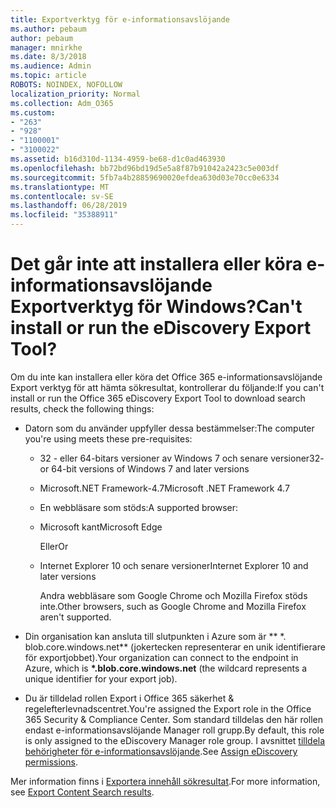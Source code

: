 ```yaml
---
title: Exportverktyg för e-informationsavslöjande
ms.author: pebaum
author: pebaum
manager: mnirkhe
ms.date: 8/3/2018
ms.audience: Admin
ms.topic: article
ROBOTS: NOINDEX, NOFOLLOW
localization_priority: Normal
ms.collection: Adm_O365
ms.custom:
- "263"
- "928"
- "1100001"
- "3100022"
ms.assetid: b16d310d-1134-4959-be68-d1c0ad463930
ms.openlocfilehash: bb72bd96bd19d5e5a8f87b91042a2423c5e003df
ms.sourcegitcommit: 5fb7a4b28859690020efdea630d03e70cc0e6334
ms.translationtype: MT
ms.contentlocale: sv-SE
ms.lasthandoff: 06/28/2019
ms.locfileid: "35388911"
---
```

# <a name="cant-install-or-run-the-ediscovery-export-tool"></a><span data-ttu-id="d6d1a-102">Det går inte att installera eller köra e-informationsavslöjande Exportverktyg för Windows?</span><span class="sxs-lookup"><span data-stu-id="d6d1a-102">Can't install or run the eDiscovery Export Tool?</span></span>

<span data-ttu-id="d6d1a-103">Om du inte kan installera eller köra det Office 365 e-informationsavslöjande Export verktyg för att hämta sökresultat, kontrollerar du följande:</span><span class="sxs-lookup"><span data-stu-id="d6d1a-103">If you can't install or run the Office 365 eDiscovery Export Tool to download search results, check the following things:</span></span>
  
- <span data-ttu-id="d6d1a-104">Datorn som du använder uppfyller dessa bestämmelser:</span><span class="sxs-lookup"><span data-stu-id="d6d1a-104">The computer you're using meets these pre-requisites:</span></span>

  - <span data-ttu-id="d6d1a-105">32 - eller 64-bitars versioner av Windows 7 och senare versioner</span><span class="sxs-lookup"><span data-stu-id="d6d1a-105">32- or 64-bit versions of Windows 7 and later versions</span></span>

  - <span data-ttu-id="d6d1a-106">Microsoft.NET Framework-4.7</span><span class="sxs-lookup"><span data-stu-id="d6d1a-106">Microsoft .NET Framework 4.7</span></span>

  - <span data-ttu-id="d6d1a-107">En webbläsare som stöds:</span><span class="sxs-lookup"><span data-stu-id="d6d1a-107">A supported browser:</span></span>

  - <span data-ttu-id="d6d1a-108">Microsoft kant</span><span class="sxs-lookup"><span data-stu-id="d6d1a-108">Microsoft Edge</span></span>

    <span data-ttu-id="d6d1a-109">Eller</span><span class="sxs-lookup"><span data-stu-id="d6d1a-109">Or</span></span>

  - <span data-ttu-id="d6d1a-110">Internet Explorer 10 och senare versioner</span><span class="sxs-lookup"><span data-stu-id="d6d1a-110">Internet Explorer 10 and later versions</span></span>

    <span data-ttu-id="d6d1a-111">Andra webbläsare som Google Chrome och Mozilla Firefox stöds inte.</span><span class="sxs-lookup"><span data-stu-id="d6d1a-111">Other browsers, such as Google Chrome and Mozilla Firefox aren't supported.</span></span>

- <span data-ttu-id="d6d1a-112">Din organisation kan ansluta till slutpunkten i Azure som är \*\* \*. blob.core.windows.net\*\* (jokertecken representerar en unik identifierare för exportjobbet).</span><span class="sxs-lookup"><span data-stu-id="d6d1a-112">Your organization can connect to the endpoint in Azure, which is **\*.blob.core.windows.net** (the wildcard represents a unique identifier for your export job).</span></span>

- <span data-ttu-id="d6d1a-113">Du är tilldelad rollen Export i Office 365 säkerhet &amp; regelefterlevnadscentret.</span><span class="sxs-lookup"><span data-stu-id="d6d1a-113">You're assigned the Export role in the Office 365 Security &amp; Compliance Center.</span></span> <span data-ttu-id="d6d1a-114">Som standard tilldelas den här rollen endast e-informationsavslöjande Manager roll grupp.</span><span class="sxs-lookup"><span data-stu-id="d6d1a-114">By default, this role is only assigned to the eDiscovery Manager role group.</span></span> <span data-ttu-id="d6d1a-115">I avsnittet [tilldela behörigheter för e-informationsavslöjande](https://support.office.com/article/assign-ediscovery-permissions-in-the-office-365-security-compliance-center-5b9a067b-9d2e-4aa5-bb33-99d8c0d0b5d7#moreinfo).</span><span class="sxs-lookup"><span data-stu-id="d6d1a-115">See [Assign eDiscovery permissions](https://support.office.com/article/assign-ediscovery-permissions-in-the-office-365-security-compliance-center-5b9a067b-9d2e-4aa5-bb33-99d8c0d0b5d7#moreinfo).</span></span>

<span data-ttu-id="d6d1a-116">Mer information finns i [Exportera innehåll sökresultat](https://support.office.com/article/Export-Content-Search-results-from-the-Office-365-Security-Compliance-Center-ed48d448-3714-4c42-85f5-10f75f6a4278).</span><span class="sxs-lookup"><span data-stu-id="d6d1a-116">For more information, see [Export Content Search results](https://support.office.com/article/Export-Content-Search-results-from-the-Office-365-Security-Compliance-Center-ed48d448-3714-4c42-85f5-10f75f6a4278).</span></span>
  
